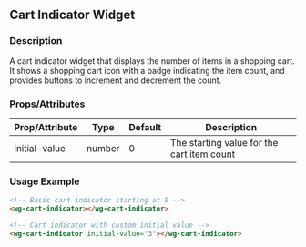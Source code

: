 ## Cart Indicator Widget

<wg-cart-indicator initial-value="3"></wg-cart-indicator>

### Description

A cart indicator widget that displays the number of items in a shopping cart. It shows a shopping cart icon with a badge indicating the item count, and provides buttons to increment and decrement the count.

### Props/Attributes

| Prop/Attribute | Type   | Default | Description                                |
|----------------|--------|---------|--------------------------------------------|
| initial-value  | number | 0       | The starting value for the cart item count |

### Usage Example

```html
<!-- Basic cart indicator starting at 0 -->
<wg-cart-indicator></wg-cart-indicator>

<!-- Cart indicator with custom initial value -->
<wg-cart-indicator initial-value="3"></wg-cart-indicator>
```
